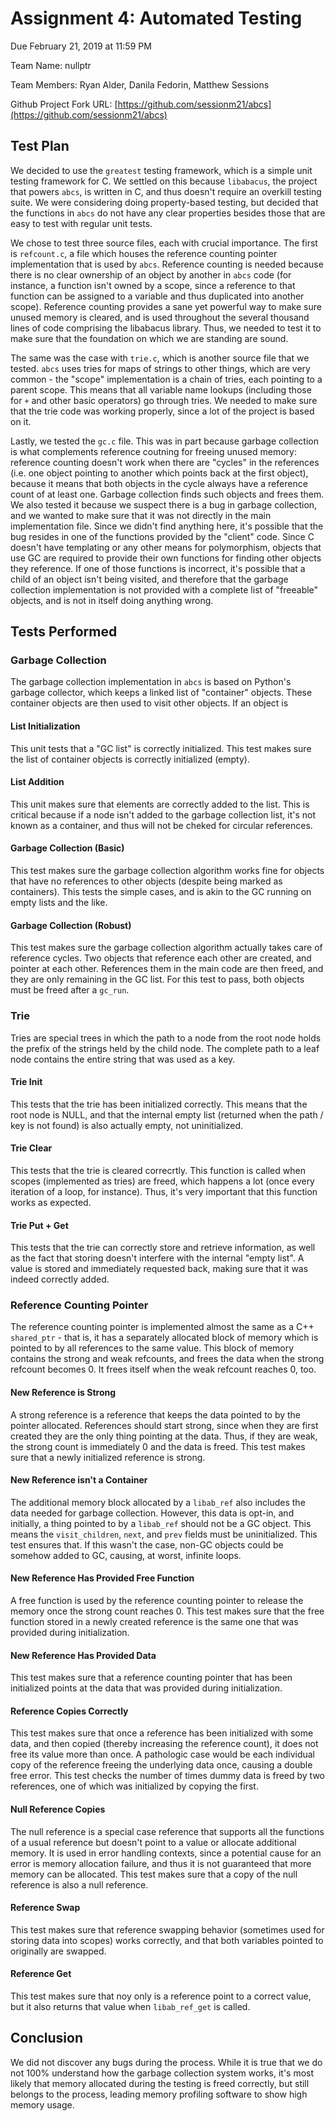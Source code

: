 # Assignment 4: Automated Testing

Due February 21, 2019 at 11:59 PM

Team Name: nullptr

Team Members: Ryan Alder, Danila Fedorin, Matthew Sessions

Github Project Fork URL: [https://github.com/sessionm21/abcs](https://github.com/sessionm21/abcs)

## Test Plan
We decided to use the `greatest` testing framework, which is a simple unit testing framework for C.
We settled on this because `libabacus`, the project that powers `abcs`, is written in C, and thus
doesn't require an overkill testing suite. We were considering doing property-based testing,
but decided that the functions in `abcs` do not have any clear properties besides those
that are easy to test with regular unit tests.

We chose to test three source files, each with crucial importance. The first is `refcount.c`, a file
which houses the reference counting pointer implementation that is used by `abcs`. Reference counting
is needed because there is no clear ownership of an object by another in `abcs` code (for instance,
a function isn't owned by a scope, since a reference to that function can be assigned to a variable
and thus duplicated into another scope). Reference counting provides a sane yet powerful way
to make sure unused memory is cleared, and is used throughout the several thousand lines of
code comprising the libabacus library. Thus, we needed to test it to make sure that the foundation
on which we are standing are sound. 

The same was the case with `trie.c`, which is another
source file that we tested. `abcs` uses tries for maps of strings to other things, which
are very common - the "scope" implementation is a chain of tries, each pointing
to a parent scope. This means that all variable name lookups (including those for `+` and other
basic operators) go through tries. We needed to make sure that the trie code was working
properly, since a lot of the project is based on it.

Lastly, we tested the `gc.c` file. This was in part because garbage collection is what
complements reference coutning for freeing unused memory: reference counting doesn't work
when there are "cycles" in the references (i.e. one object pointing to another which
points back at the first object), because it means that both objects in the cycle
always have a reference count of at least one. Garbage collection finds such objects and frees them.
We also tested it because we suspect there is a bug in garbage collection, and we wanted to make
sure that it was not directly in the main implementation file. Since we didn't find anything
here, it's possible that the bug resides in one of the functions provided by the "client" code.
Since C doesn't have templating or any other means for polymorphism, objects that use GC are
required to provide their own functions for finding other objects they reference. If one
of those functions is incorrect, it's possible that a child of an object isn't being visited,
and therefore that the garbage collection implementation is not provided with a complete
list of "freeable" objects, and is not in itself doing anything wrong.

## Tests Performed

### Garbage Collection
The garbage collection implementation in `abcs` is based on Python's
garbage collector, which keeps a linked list of "container" objects. These container objects are
then used to visit other objects. If an object is
#### List Initialization
This unit tests that a "GC list" is correctly initialized. 
This test makes sure the list of container objects is correctly initialized (empty).
#### List Addition
This unit makes sure that elements are correctly added to the list. This is critical
because if a node isn't added to the garbage collection list, it's not known as
a container, and thus will not be cheked for circular references.
#### Garbage Collection (Basic)
This test makes sure the garbage collection algorithm works fine for objects that have no references
to other objects (despite being marked as containers). This tests the simple cases, and is akin
to the GC running on empty lists and the like.
#### Garbage Collection (Robust)
This test makes sure the garbage collection algorithm actually takes care of reference cycles.
Two objects that reference each other are created, and pointer at each other. References them
in the main code are then freed, and they are only remaining in the GC list. For this test
to pass, both objects must be freed after a `gc_run`.

### Trie
Tries are special trees in which the path to a node from the root node holds the prefix of the 
strings held by the child node. The complete path to a leaf node contains the entire string
that was used as a key.
#### Trie Init
This tests that the trie has been initialized correctly. This means that the root node is NULL,
and that the internal empty list (returned when the path / key is not found) is also
actually empty, not uninitialized.
#### Trie Clear
This tests that the trie is cleared correcrtly. This function is called when scopes (implemented as tries)
are freed, which happens a lot (once every iteration of a loop, for instance). Thus, it's very important
that this function works as expected.
#### Trie Put + Get
This tests that the trie can correctly store and retrieve information, as well as the fact that
storing doesn't interfere with the internal "empty list". A value is stored and immediately requested
back, making sure that it was indeed correctly added.

### Reference Counting Pointer
The reference counting pointer is implemented almost the same
as a C++ `shared_ptr` - that is, it has a separately allocated block of memory which is pointed
to by all references to the same value. This block of memory contains the strong and weak refcounts,
and frees the data when the strong refcount becomes 0. It frees itself when the weak refcount reaches 0, too.
#### New Reference is Strong
A strong reference is a reference that keeps the data pointed to by the pointer allocated. References should
start strong, since when they are first created they are the only thing pointing at the data. Thus, if they are
weak, the strong count is immediately 0 and the data is freed. This test makes sure that a newly initialized
reference is strong.
#### New Reference isn't a Container
The additional memory block allocated by a `libab_ref` also includes the data needed for garbage collection.
However, this data is opt-in, and initially, a thing pointed to by a `libab_ref` should not be a GC object. 
This means the `visit_children`, `next`, and `prev` fields must be uninitialized. This test ensures that.
If this wasn't the case, non-GC objects could be somehow added to GC, causing, at worst, infinite loops.
#### New Reference Has Provided Free Function
A free function is used by the reference counting pointer to release the memory once the strong count reaches 0.
This test makes sure that the free function stored in a newly created reference is the same one that
was provided during initialization.
#### New Reference Has Provided Data
This test makes sure that a reference counting pointer that has been initialized points at the data that was provided
during initialization.
#### Reference Copies Correctly
This test makes sure that once a reference has been initialized with some data, and then copied (thereby increasing
the reference count), it does not free its value more than once. A pathologic case would be each individual
copy of the reference freeing the underlying data once, causing a double free error. This test checks the number
of times dummy data is freed by two references, one of which was initialized by copying the first.
#### Null Reference Copies
The null reference is a special case reference that supports all the functions of a usual reference but
doesn't point to a value or allocate additional memory. It is used in error handling contexts, since
a potential cause for an error is memory allocation failure, and thus it is not guaranteed that more memory
can be allocated. This test makes sure that a copy of the null reference is also a null reference.
#### Reference Swap
This test makes sure that reference swapping behavior (sometimes used for storing data into scopes)
works correctly, and that both variables pointed to originally are swapped.
#### Reference Get
This test makes sure that noy only is a reference point to a correct value, but it also returns
that value when `libab_ref_get` is called.

## Conclusion
We did not discover any bugs during the process. While it is true that we do not 100% understand
how the garbage collection system works, it's most likely that memory allocated during the
testing is freed correctly, but still belongs to the process, leading memory profiling software
to show high memory usage.
